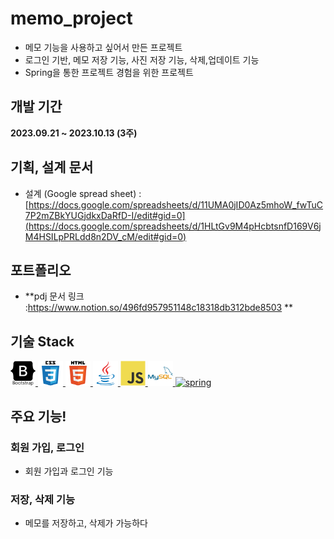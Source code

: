 # memo_project
- 메모 기능을 사용하고 싶어서 만든 프로젝트
- 로그인 기반, 메모 저장 기능, 사진 저장 기능, 삭제,업데이트 기능
- Spring을 통한 프로젝트 경험을 위한 프로젝트

  
## 개발 기간
**2023.09.21 ~ 2023.10.13 (3주)**

## 기획, 설계 문서
- 설계 (Google spread sheet) : [https://docs.google.com/spreadsheets/d/11UMA0jID0Az5mhoW_fwTuC7P2mZBkYUGjdkxDaRfD-I/edit#gid=0](https://docs.google.com/spreadsheets/d/1HLtGv9M4pHcbtsnfD169V6jM4HSILpPRLdd8n2DV_cM/edit#gid=0)

## 포트폴리오
- **pdj 문서 링크 :https://www.notion.so/496fd957951148c18318db312bde8503 **

## 기술 Stack
<p align="left"> <a href="https://getbootstrap.com" target="_blank" rel="noreferrer"> <img src="https://raw.githubusercontent.com/devicons/devicon/master/icons/bootstrap/bootstrap-plain-wordmark.svg" alt="bootstrap" width="40" height="40"/> </a> <a href="https://www.w3schools.com/css/" target="_blank" rel="noreferrer"> <img src="https://raw.githubusercontent.com/devicons/devicon/master/icons/css3/css3-original-wordmark.svg" alt="css3" width="40" height="40"/> </a> <a href="https://www.w3.org/html/" target="_blank" rel="noreferrer"> <img src="https://raw.githubusercontent.com/devicons/devicon/master/icons/html5/html5-original-wordmark.svg" alt="html5" width="40" height="40"/> </a> <a href="https://www.java.com" target="_blank" rel="noreferrer"> <img src="https://raw.githubusercontent.com/devicons/devicon/master/icons/java/java-original.svg" alt="java" width="40" height="40"/> </a> <a href="https://developer.mozilla.org/en-US/docs/Web/JavaScript" target="_blank" rel="noreferrer"> <img src="https://raw.githubusercontent.com/devicons/devicon/master/icons/javascript/javascript-original.svg" alt="javascript" width="40" height="40"/> </a> <a href="https://www.mysql.com/" target="_blank" rel="noreferrer"> <img src="https://raw.githubusercontent.com/devicons/devicon/master/icons/mysql/mysql-original-wordmark.svg" alt="mysql" width="40" height="40"/> </a> <a href="https://spring.io/" target="_blank" rel="noreferrer"> <img src="https://www.vectorlogo.zone/logos/springio/springio-icon.svg" alt="spring" width="40" height="40"/> </a> </p>

## 주요 기능!

### 회원 가입, 로그인
  - 회원 가입과 로그인 기능

### 저장, 삭제 기능
  - 메모를 저장하고, 삭제가 가능하다

